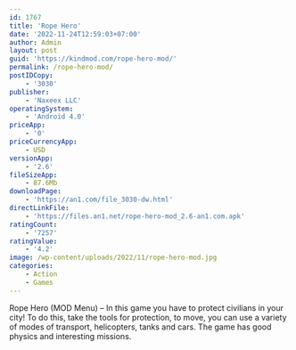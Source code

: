 ```yaml
---
id: 1767
title: 'Rope Hero'
date: '2022-11-24T12:59:03+07:00'
author: Admin
layout: post
guid: 'https://kindmod.com/rope-hero-mod/'
permalink: /rope-hero-mod/
postIDCopy:
    - '3030'
publisher:
    - 'Naxeex LLC'
operatingSystem:
    - 'Android 4.0'
priceApp:
    - '0'
priceCurrencyApp:
    - USD
versionApp:
    - '2.6'
fileSizeApp:
    - 87.6Mb
downloadPage:
    - 'https://an1.com/file_3030-dw.html'
directLinkFile:
    - 'https://files.an1.net/rope-hero-mod_2.6-an1.com.apk'
ratingCount:
    - '7257'
ratingValue:
    - '4.2'
image: /wp-content/uploads/2022/11/rope-hero-mod.jpg
categories:
    - Action
    - Games
---
```


Rope Hero (MOD Menu) – In this game you have to protect civilians in your city! To do this, take the tools for protection, to move, you can use a variety of modes of transport, helicopters, tanks and cars. The game has good physics and interesting missions.